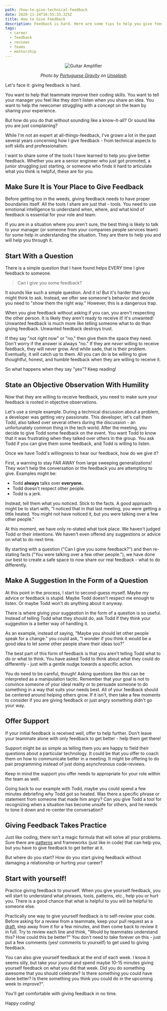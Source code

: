 ```yaml
---
path: /how-to-give-technical-feedback
date: 2020-11-24T16:55:33.325Z
title: How to Give Feedback
description: Feedback is hard. Here are some tips to help you give feedback well.
tags: 
  - career
  - feedback
  - reviews
  - teams
  - mentorship
---
```

<center>

![Guitar Amplifier](../assets/portuguese-gravity-mflgvcy9ooy-unsplash.jpg)

_Photo by [Portuguese Gravity](https://unsplash.com/@portuguesegravity) on [Unsplash](https://unsplash.com/s/photos/feedback-amplifier)_

</center>

Let's face it: giving feedback is hard.

You want to help that teammate improve their coding skills. You want to tell your manager you feel like they don't listen when you share an idea. You want to help the newcomer struggling with a concept on the team by sharing your experience.

But how do you do that without sounding like a know-it-all? Or sound like you are just complaining?

While I'm not an expert at all-things-feedback, I've grown a lot in the past several years concerning how I give feedback - from technical aspects to soft skills and professionalism.

I want to share some of the tools I have learned to help you give better feedback. Whether you are a senior engineer who just got promoted, a junior struggling just starting, or someone who finds it hard to articulate what you think is helpful, these are for you.

## Make Sure It is Your Place to Give Feedback
Before getting too in the weeds, giving feedback needs to have proper boundaries itself. All the tools I share are just that - tools. You need to use emotional intelligence to understand when, where, and what kind of feedback is essential for your role and team.

If you are in a situation where you aren't sure, the best thing is likely to talk to your manager (or someone from your companies people services team) for some help in understanding the situation. They are there to help you and will help you through it.

## Start With a Question
There is a simple question that I have found helps EVERY time I give feedback to someone.

> Can I give you some feedback?

It sounds like such a simple question. And it is! But it's harder than you might think to ask. Instead, we ofter see someone's behavior and decide you need to "show them the right way." However, this is a dangerous trap.

When you give feedback without asking if you can, you aren't respecting the other person. It is likely they aren't ready to receive it! It's unwanted! Unwanted feedback is much more like telling someone what to do than giving feedback. Unwanted feedback destroys trust.

If they say "not right now" or "no," then give them the space they need. Don't worry if the answer is always "no." If they are *never* willing to receive feedback, they will never grow. And while sade, that is their problem. Eventually, it will catch up to them. All you can do is be willing to give thoughtful, honest, and humble feedback when they are willing to receive it.

So what happens when they say "yes"? Keep reading!

## State an Objective Observation With Humility
Now that they are willing to receive feedback, you need to make sure your feedback is rooted in objective observations.

Let's use a simple example. During a technical discussion about a problem, a developer was getting very passionate. This developer, let's call them Todd, also talked over several others during the discussion - an unfortunately common thing in the tech world. After the meeting, you decide to give Todd some feedback on the event. You want Todd to know that it was frustrating when they talked over others in the group. You ask Todd if you can give them some feedback, and Todd is willing to listen.

Once we have Todd's willingness to hear our feedback, how do we give it?

First, a warning to stay FAR AWAY from large sweeping generalizations! They won't help the conversation or the feedback you are attempting to give. Examples might be:

* Todd **always** talks over **everyone.**
* Todd doesn't respect other people.
* Todd is a jerk.

Instead, tell them what you noticed. Stick to the facts. A good approach might be to start with, "I noticed that in that last meeting, you were getting a little heated. You might not have noticed it, but you were talking over a few other people."

At this moment, we have only re-stated what took place. We haven't judged Todd or their intentions. We haven't even offered any suggestions or advice on what to do next time.

By starting with a question ("Can I give you some feedback?") and then re-stating facts ("You were talking over a few other people."), we have done our best to create a safe space to now share our real feedback - what to do differently.

## Make A Suggestion In the Form of a Question
At this point in the process, I start to second-guess myself. Maybe my advice or feedback is stupid. Maybe Todd doesn't respect me enough to listen. Or maybe Todd won't do anything about it anyway.

There is where giving your suggestion in the form of a question is so useful. Instead of telling Todd what they should do, ask Todd if they think your suggestion is a better way of handling it.

As an example, instead of saying, "Maybe you should let other people speak for a change." you could ask, "I wonder if you think it would be a good idea to let some other people share their ideas too?"

The best part of this form of feedback is that you aren't telling Todd what to do or what to think. You have asked Todd to think about what they could do differently - just with a gentle nudge towards a specific action.

You do need to be careful, though! Asking questions like this can be interpreted as a manipulation tactic. Remember that your goal is not to convince someone of your ideal reality or to persuade someone to do something in a way that suits your needs best. All of your feedback should be centered around helping others grow. If it isn't, then take a few moments to consider if you are giving feedback or just angry something didn't go your way.

## Offer Support
If your initial feedback is received well, offer to help further. Don't leave your teammate alone with only feedback to get better - help them get there!

Support might be as simple as telling them you are happy to field their questions about a particular technology. It could be that you offer to coach them on how to communicate better in a meeting. It might be offering to do pair programming instead of just doing asynchronous code-reviews.

Keep in mind the support you offer needs to appropriate for your role within the team as well.

Going back to our example with Todd, maybe you could spend a few minutes debriefing why Todd got so heated. Was there a specific phrase or statement from someone that made him angry? Can you give Todd a tool for recognizing when a situation has become unsafe for others, and he needs to tone it down and re-center the conversation?

## Giving Feedback Takes Practice
Just like coding, there isn't a magic formula that will solve all your problems. Sure there are [patterns](https://www.lucidchart.com/blog/performance-feedback-models) and frameworks (just like in code) that can help you, but you have to give feedback to get better at it.

But where do you start? How do you start giving feedback without damaging a relationship or hurting your career?

## Start with yourself!
Practice giving feedback to yourself. When you give yourself feedback, you will start to understand what phrases, tools, patterns, etc., help you or hurt you. There is a good chance that what is helpful to you will be helpful to someone else.

Practically one way to give yourself feedback is to self-review your code. Before asking for a review from a teammate, keep your pull request as a [draft](https://github.blog/2019-02-14-introducing-draft-pull-requests/), step away from it for a few minutes, and then come back to review it in full. Try to review each line and think, "Would by teammates understand this? How could this be better?" You don't need to take forever on this - just put a few comments (yes! comments to yourself) to get used to giving feedback.

You can also give yourself feedback at the end of each week. I know it seems silly, but take your journal and spend maybe 10-15 minutes giving yourself feedback on what you did that week. Did you do something awesome that you should celebrate? Is there something you could have done better? Is there something you think you could do in the upcoming week to improve?".

You'll get comfortable with giving feedback in no time.

Happy coding!
